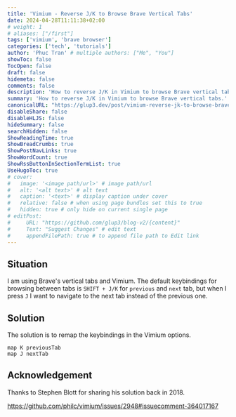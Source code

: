 ```yaml
---
title: 'Vimium - Reverse J/K to Browse Brave Vertical Tabs'
date: 2024-04-28T11:11:38+02:00
# weight: 1
# aliases: ["/first"]
tags: ['vimium', 'brave browser']
categories: ['tech', 'tutorials']
author: 'Phuc Tran' # multiple authors: ["Me", "You"]
showToc: false
TocOpen: false
draft: false
hidemeta: false
comments: false
description: 'How to reverse J/K in Vimium to browse Brave vertical tabs.'
summary: 'How to reverse J/K in Vimium to browse Brave vertical tabs.'
canonicalURL: "https://glup3.dev/post/vimium-reverse-jk-to-browse-brave-vertical-tabs/"
disableShare: false
disableHLJS: false
hideSummary: false
searchHidden: false
ShowReadingTime: true
ShowBreadCrumbs: true
ShowPostNavLinks: true
ShowWordCount: true
ShowRssButtonInSectionTermList: true
UseHugoToc: true
# cover:
#   image: '<image path/url>' # image path/url
#   alt: '<alt text>' # alt text
#   caption: '<text>' # display caption under cover
#   relative: false # when using page bundles set this to true
#   hidden: true # only hide on current single page
# editPost:
#     URL: "https://github.com/glup3/blog-v2/{content}"
#     Text: "Suggest Changes" # edit text
#     appendFilePath: true # to append file path to Edit link
---
```


## Situation

I am using Brave's vertical tabs and Vimium. The default keybindings for browsing between tabs is `SHIFT + J/K` for `previous` and `next` tab, but when I press `J` I want to navigate to the next tab instead of the previous one.

## Solution

The solution is to remap the keybindings in the Vimium options.

```vimrc
map K previousTab
map J nextTab
```

## Acknowledgement

Thanks to Stephen Blott for sharing his solution back in 2018.

https://github.com/philc/vimium/issues/2948#issuecomment-364017167
